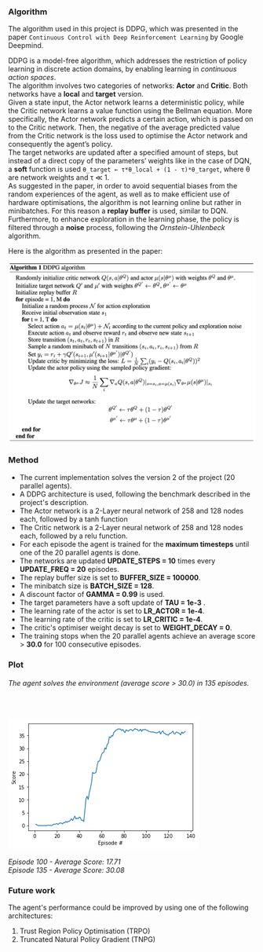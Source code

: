 ### Algorithm
The algorithm used in this project is DDPG, which was presented in the paper `Continuous Control with Deep Reinforcement Learning` by Google Deepmind.

DDPG is a model-free algorithm, which addresses the restriction of policy learning in discrete action domains, by enabling learning in *continuous action spaces*.<br>
The algorithm involves two categories of networks: <b>Actor</b> and <b>Critic</b>. Both networks have a <b>local</b> and <b>target</b> version.<br>
Given a state input, the Actor network learns a deterministic policy, while the Critic network learns a value function using the Bellman equation. More specifically, the Actor network predicts a certain action, which is passed on to the Critic network.
Then, the negative of the average predicted value from the Critic network is the loss used to optimise the Actor network and consequently the agent’s policy.<br>
The target networks are updated after a specified amount of steps, but instead of a direct copy of the parameters’ weights like in the case of DQN, a <b>soft</b> function is used `θ_target ← τ*θ_local + (1 - τ)*θ_target`, where θ are network weights and τ ≪ 1.<br>
As suggested in the paper, in order to avoid sequential biases from the random experiences of the agent, as well as to make efficient use of hardware optimisations, the algorithm is not learning online but rather in minibatches. For this reason a <b>replay buffer</b> is used, similar to DQN.<br>
Furthermore, to enhance exploration in the learning phase, the policy is filtered through a <b>noise</b> process, following the *Ornstein-Uhlenbeck* algorithm.

Here is the algorithm as presented in the paper:

![plot](./plots/DDPG_pseudo.png)

### Method

- The current implementation solves the version 2 of the project (20 parallel agents).
- A DDPG architecture is used, following the benchmark described in the project's description.
- The Actor network is a 2-Layer neural network of 258 and 128 nodes each, followed by a tanh function
- The Critic network is a 2-Layer neural network of 258 and 128 nodes each, followed by a relu function.
- For each episode the agent is trained for the <b>maximum timesteps</b> until one of the 20 parallel agents is done.
- The networks are updated <b>UPDATE_STEPS = 10</b> times every <b>UPDATE_FREQ = 20</b> episodes.
- The replay buffer size is set to <b>BUFFER_SIZE = 100000</b>.
- The minibatch size is <b>BATCH_SIZE = 128</b>.
- A discount factor of <b>GAMMA = 0.99</b> is used.
- The target parameters have a soft update of <b>TAU = 1e-3</b> .
- The learning rate of the actor is set to <b>LR_ACTOR = 1e-4</b>.
- The learning rate of the critic is set to <b>LR_CRITIC = 1e-4</b>.
- The critic's optimiser weight decay is set to <b>WEIGHT_DECAY = 0</b>.
- The training stops when the 20 parallel agents achieve an average score > <b>30.0</b> for 100 consecutive episodes.

### Plot

###### The agent solves the environment (average score > 30.0) in 135 episodes.
<br>

![plot](./plots/DDPG.png)

*Episode 100	- Average Score: 17.71* \
*Episode 135	- Average Score: 30.08*

### Future work
The agent's performance could be improved by using one of the following architectures:
1. Trust Region Policy Optimisation (TRPO)
2. Truncated Natural Policy Gradient (TNPG)
